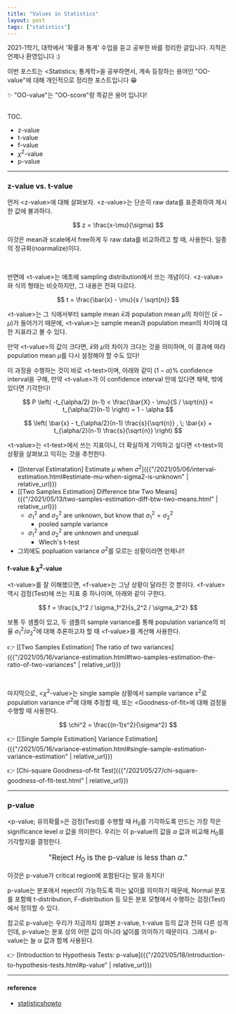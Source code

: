 ```yaml
---
title: "Values in Statistics"
layout: post
tags: ["statistics"]
---
```



2021-1학기, 대학에서 '확률과 통계' 수업을 듣고 공부한 바를 정리한 글입니다. 지적은 언제나 환영입니다 :)

이번 포스트는 \<Statistics; 통계학\>을 공부하면서, 계속 등장하는 용어인 "OO-value"에 대해 개인적으로 정리한 포스트입니다 😁

✨ "OO-value"는 "OO-score"랑 똑같은 용어 입니다!

<br><span class="statement-title">TOC.</span><br>

- z-value
- t-value
- f-value
- $\chi^2$-value
- p-value

<hr/>

### z-value vs. t-value

먼저 \<z-value\>에 대해 살펴보자. \<z-value\>는 단순히 raw data를 표준화하여 제시한 값에 불과하다.

$$
z = \frac{x-\mu}{\sigma}
$$

이것은 mean과 scale에서 free하게 두 raw data를 비교하려고 할 때, 사용한다. 일종의 정규화(noarmalize)이다.

<br/>

반면에 \<t-value\>는 애초에 sampling distribution에서 쓰는 개념이다. \<z-value\>와 식의 형태는 비슷하지만, 그 내용은 전혀 다르다.

$$
t = \frac{\bar{x} - \mu}{s / \sqrt{n}}
$$

\<t-value\>는 그 식에서부터 sample mean $\bar{x}$과 population mean $\mu$의 차이인 $(\bar{x} - \mu)$가 들어가기 때문에, \<t-value\>는 sample mean과 population mean의 차이에 대한 지표라고 볼 수 있다.

만약 \<t-value\>의 값이 크다면, $\bar{x}$와 $\mu$의 차이가 크다는 것을 의미하며, 이 결과에 따라 population mean $\mu$를 다시 설정해야 할 수도 있다!

이 과정을 수행하는 것이 바로 \<t-test\>이며, 아래와 같이 $(1-\alpha)\%$ confidence interval을 구해, 만약 \<t-value\>가 이 confidence interval 안에 있다면 채택, 밖에 있다면 기각한다!

$$
P \left( -t_{\alpha/2} (n-1) < \frac{\bar{X} - \mu}{S / \sqrt{n}} < t_{\alpha/2}(n-1) \right) = 1 - \alpha
$$

$$
\left( \bar{x} - t_{\alpha/2}(n-1) \frac{s}{\sqrt{n}} , \; \bar{x} + t_{\alpha/2}(n-1) \frac{s}{\sqrt{n}} \right)
$$

\<t-value\>는 \<t-test\>에서 쓰는 지표이니, 더 확실하게 기억하고 싶다면 \<t-test\>의 상황을 살펴보고 익히는 것을 추천한다.

- [[Interval Estimatation] Estimate $\mu$ when $\sigma^2$]({{"/2021/05/06/interval-estimation.html#estimate-mu-when-sigma2-is-unknown" | relative_url}})
- [[Two Samples Estimation] Difference btw Two Means]({{"/2021/05/13/two-samples-estimation-diff-btw-two-means.html" | relative_url}})
  - $\sigma_1^2$ and $\sigma_2^2$ are unknown, but know that $\sigma_1^2 = \sigma_2^2$
    - pooled sample variance
  - $\sigma_1^2$ and $\sigma_2^2$ are unknown and unequal
    - Wlech's t-test
- 그외에도 popluation variance $\sigma^2$를 모르는 상황이라면 언제나!!

#### f-value & $\chi^2$-value

\<t-value\>를 잘 이해했으면, \<f-value\>는 그냥 상황이 달라진 것 뿐이다. \<f-value\> 역시 검정(Test)에 쓰는 지표 중 하나이며, 아래와 같이 구한다.

$$
f = \frac{s_1^2 / \sigma_1^2}{s_2^2 / \sigma_2^2}
$$

보통 두 샘플이 있고, 두 샘플의 sample variance를 통해 population variance의 비율 $\sigma_1^2 / \sigma_2^2$에 대해 추론하고자 할 때  \<f-value\>를 계산해 사용한다.

👉 [[Two Samples Estimation] The ratio of two variances]({{"/2021/05/16/variance-estimation.html#two-samples-estimation-the-ratio-of-two-variances" | relative_url}})

<br/>

마지막으로, \<$\chi^2$-value\>는 single sample 상황에서 sample variance $s^2$로 population variance $\sigma^2$에 대해 추정할 때, 또는 \<Goodness-of-fit\>에 대해 검정을 수행할 때 사용한다.

$$
\chi^2 = \frac{(n-1)s^2}{\sigma^2}
$$

👉 [[Single Sample Estimation] Variance Estimation]({{"/2021/05/16/variance-estimation.html#single-sample-estimation-variance-estimation" | relative_url}})

👉 [Chi-square Goodness-of-fit Test]({{"/2021/05/27/chi-square-goodness-of-fit-test.html" | relative_url}})

<hr/>

### p-value

\<p-value; 유의확률\>은 검정(Test)를 수행할 때 $H_0$를 기각하도록 만드는 가장 작은 significance level $\alpha$ 값을 의미한다. 우리는 이 p-value의 값을 $\alpha$ 값과 비교해 $H_0$를 기각할지를 결정한다.

<div align="center" style="font-size: larger; margin: 8px">

"Reject $H_0$ is the p-value is less than $\alpha$."

</div>

이것은 p-value가 critical region에 포함된다는 말과 동치다!

p-value는 분포에서 reject이 가능하도록 하는 넓이를 의미하기 때문에, Normal 분포를 포함해 t-distribution, F-distribution 등 모든 분포 모형에서 수행하는 검정(Test)에서 정의할 수 있다.

참고로 p-value는 우리가 지금까지 살펴본 z-value, t-value 등의 값과 전혀 다른 성격인데, p-value는 분포 상의 어떤 값이 아니라 넓이를 의미하기 때문이다. 그래서 p-value는 늘 $\alpha$ 값과 함께 사용된다.


👉 [Introduction to Hypothesis Tests: p-value]({{"/2021/05/18/introduction-to-hypothesis-tests.html#p-value" | relative_url}})

<hr/>

#### reference

- [statisticshowto](https://www.statisticshowto.com/probability-and-statistics/hypothesis-testing/t-score-vs-z-score/)

